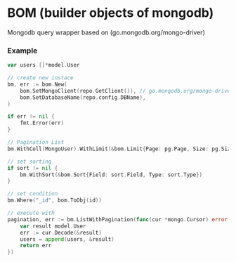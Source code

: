 # BOM (builder objects of mongodb)
Mongodb query wrapper based on (go.mongodb.org/mongo-driver)

### Example
``` go
var users []*model.User

// create new instace
bm, err := bom.New(
	bom.SetMongoClient(repo.GetClient()), // go.mongodb.org/mongo-driver
	bom.SetDatabaseName(repo.config.DBName),
)

if err != nil {
    fmt.Error(err)
}

// Pagination List
bm.WithColl(MongoUser).WithLimit(&bom.Limit{Page: pg.Page, Size: pg.Size})

// set sorting
if sort != nil {
	bm.WithSort(&bom.Sort{Field: sort.Field, Type: sort.Type})
}

// set condition
bm.Where("_id", bom.ToObj(id))

// execute with 
pagination, err := bm.ListWithPagination(func(cur *mongo.Cursor) error {
	var result model.User
	err := cur.Decode(&result)
	users = append(users, &result)
	return err
})
	
```